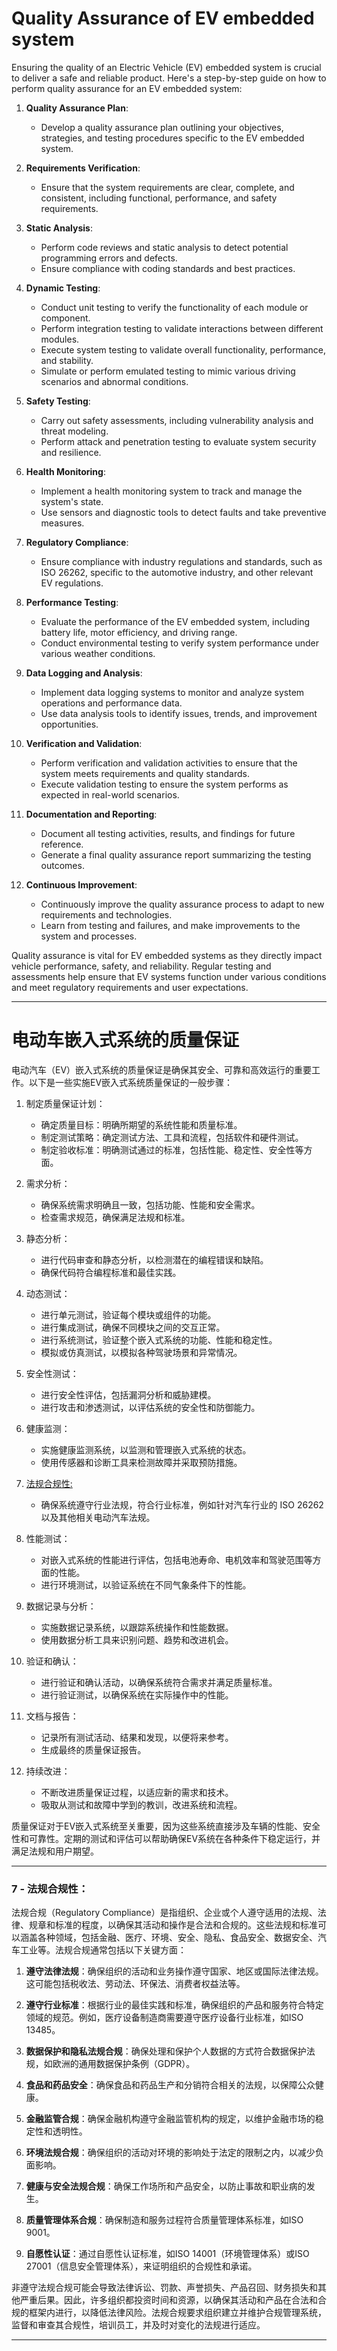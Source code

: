 # Quality Assurance of EV embedded system
Ensuring the quality of an Electric Vehicle (EV) embedded system is crucial to deliver a safe and reliable product. Here's a step-by-step guide on how to perform quality assurance for an EV embedded system:

1. **Quality Assurance Plan**:
   - Develop a quality assurance plan outlining your objectives, strategies, and testing procedures specific to the EV embedded system.

2. **Requirements Verification**:
   - Ensure that the system requirements are clear, complete, and consistent, including functional, performance, and safety requirements.

3. **Static Analysis**:
   - Perform code reviews and static analysis to detect potential programming errors and defects.
   - Ensure compliance with coding standards and best practices.

4. **Dynamic Testing**:
   - Conduct unit testing to verify the functionality of each module or component.
   - Perform integration testing to validate interactions between different modules.
   - Execute system testing to validate overall functionality, performance, and stability.
   - Simulate or perform emulated testing to mimic various driving scenarios and abnormal conditions.

5. **Safety Testing**:
   - Carry out safety assessments, including vulnerability analysis and threat modeling.
   - Perform attack and penetration testing to evaluate system security and resilience.

6. **Health Monitoring**:
   - Implement a health monitoring system to track and manage the system's state.
   - Use sensors and diagnostic tools to detect faults and take preventive measures.

7. **Regulatory Compliance**:
   - Ensure compliance with industry regulations and standards, such as ISO 26262, specific to the automotive industry, and other relevant EV regulations.

8. **Performance Testing**:
   - Evaluate the performance of the EV embedded system, including battery life, motor efficiency, and driving range.
   - Conduct environmental testing to verify system performance under various weather conditions.

9. **Data Logging and Analysis**:
   - Implement data logging systems to monitor and analyze system operations and performance data.
   - Use data analysis tools to identify issues, trends, and improvement opportunities.

10. **Verification and Validation**:
    - Perform verification and validation activities to ensure that the system meets requirements and quality standards.
    - Execute validation testing to ensure the system performs as expected in real-world scenarios.

11. **Documentation and Reporting**:
    - Document all testing activities, results, and findings for future reference.
    - Generate a final quality assurance report summarizing the testing outcomes.

12. **Continuous Improvement**:
    - Continuously improve the quality assurance process to adapt to new requirements and technologies.
    - Learn from testing and failures, and make improvements to the system and processes.

Quality assurance is vital for EV embedded systems as they directly impact vehicle performance, safety, and reliability. Regular testing and assessments help ensure that EV systems function under various conditions and meet regulatory requirements and user expectations.  


---

# 电动车嵌入式系统的质量保证

电动汽车（EV）嵌入式系统的质量保证是确保其安全、可靠和高效运行的重要工作。以下是一些实施EV嵌入式系统质量保证的一般步骤： 


1. 制定质量保证计划：
   - 确定质量目标：明确所期望的系统性能和质量标准。
   - 制定测试策略：确定测试方法、工具和流程，包括软件和硬件测试。
   - 制定验收标准：明确测试通过的标准，包括性能、稳定性、安全性等方面。

2. 需求分析：
   - 确保系统需求明确且一致，包括功能、性能和安全需求。
   - 检查需求规范，确保满足法规和标准。

3. 静态分析：
   - 进行代码审查和静态分析，以检测潜在的编程错误和缺陷。
   - 确保代码符合编程标准和最佳实践。

4. 动态测试：
   - 进行单元测试，验证每个模块或组件的功能。
   - 进行集成测试，确保不同模块之间的交互正常。
   - 进行系统测试，验证整个嵌入式系统的功能、性能和稳定性。
   - 模拟或仿真测试，以模拟各种驾驶场景和异常情况。

5. 安全性测试：
   - 进行安全性评估，包括漏洞分析和威胁建模。
   - 进行攻击和渗透测试，以评估系统的安全性和防御能力。

6. 健康监测：
   - 实施健康监测系统，以监测和管理嵌入式系统的状态。
   - 使用传感器和诊断工具来检测故障并采取预防措施。

7. [法规合规性:](#法规合规性)
   - 确保系统遵守行业法规，符合行业标准，例如针对汽车行业的 ISO 26262 以及其他相关电动汽车法规。

8. 性能测试：
   - 对嵌入式系统的性能进行评估，包括电池寿命、电机效率和驾驶范围等方面的性能。
   - 进行环境测试，以验证系统在不同气象条件下的性能。

9. 数据记录与分析：
   - 实施数据记录系统，以跟踪系统操作和性能数据。
   - 使用数据分析工具来识别问题、趋势和改进机会。

10. 验证和确认：
    - 进行验证和确认活动，以确保系统符合需求并满足质量标准。
    - 进行验证测试，以确保系统在实际操作中的性能。

11. 文档与报告：
    - 记录所有测试活动、结果和发现，以便将来参考。
    - 生成最终的质量保证报告。

12. 持续改进：
    - 不断改进质量保证过程，以适应新的需求和技术。
    - 吸取从测试和故障中学到的教训，改进系统和流程。

质量保证对于EV嵌入式系统至关重要，因为这些系统直接涉及车辆的性能、安全性和可靠性。定期的测试和评估可以帮助确保EV系统在各种条件下稳定运行，并满足法规和用户期望。

---

### 7 - <span id="法规合规性">法规合规性：</span>
法规合规（Regulatory Compliance）是指组织、企业或个人遵守适用的法规、法律、规章和标准的程度，以确保其活动和操作是合法和合规的。这些法规和标准可以涵盖各种领域，包括金融、医疗、环境、安全、隐私、食品安全、数据安全、汽车工业等。法规合规通常包括以下关键方面：

1. **遵守法律法规**：确保组织的活动和业务操作遵守国家、地区或国际法律法规。这可能包括税收法、劳动法、环保法、消费者权益法等。

2. **遵守行业标准**：根据行业的最佳实践和标准，确保组织的产品和服务符合特定领域的规范。例如，医疗设备制造商需要遵守医疗设备行业标准，如ISO 13485。

3. **数据保护和隐私法规合规**：确保处理和保护个人数据的方式符合数据保护法规，如欧洲的通用数据保护条例（GDPR）。

4. **食品和药品安全**：确保食品和药品生产和分销符合相关的法规，以保障公众健康。

5. **金融监管合规**：确保金融机构遵守金融监管机构的规定，以维护金融市场的稳定性和透明性。

6. **环境法规合规**：确保组织的活动对环境的影响处于法定的限制之内，以减少负面影响。

7. **健康与安全法规合规**：确保工作场所和产品安全，以防止事故和职业病的发生。

8. **质量管理体系合规**：确保制造和服务过程符合质量管理体系标准，如ISO 9001。

9. **自愿性认证**：通过自愿性认证标准，如ISO 14001（环境管理体系）或ISO 27001（信息安全管理体系），来证明组织的合规性和承诺。

非遵守法规合规可能会导致法律诉讼、罚款、声誉损失、产品召回、财务损失和其他严重后果。因此，许多组织都投资时间和资源，以确保其活动和产品在合法和合规的框架内进行，以降低法律风险。法规合规要求组织建立并维护合规管理系统，监督和审查其合规性，培训员工，并及时对变化的法规进行适应。


---
